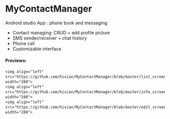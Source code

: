 # MyContactManager
Android studio App : phone book and messaging

- Contact managing: CRUD + add profile picture
- SMS sender/receiver + chat history
- Phone call
- Customizable interface

<h4>Previews:</h4>


    <img align="left" src="https://github.com/hivian/MyContactManager/blob/master/list_screen.png" width="280">
    <img align="left" src="https://github.com/hivian/MyContactManager/blob/master/info_screen.png" width="280">
    <img align="left" src="https://github.com/hivian/MyContactManager/blob/master/edit_screen.png" width="280">


